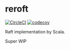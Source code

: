 # reroft

[![CircleCI](https://circleci.com/gh/rerorero/reroft.svg?style=svg)](https://circleci.com/gh/rerorero/reroft)
[![codecov](https://codecov.io/gh/rerorero/reroft/branch/master/graph/badge.svg)](https://codecov.io/gh/rerorero/reroft)

Raft implementation by Scala.

Super WIP
